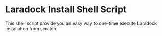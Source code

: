 # Laradock Install Shell Script
This shell script provide you an easy way to one-time execute Laradock installation from scratch.
